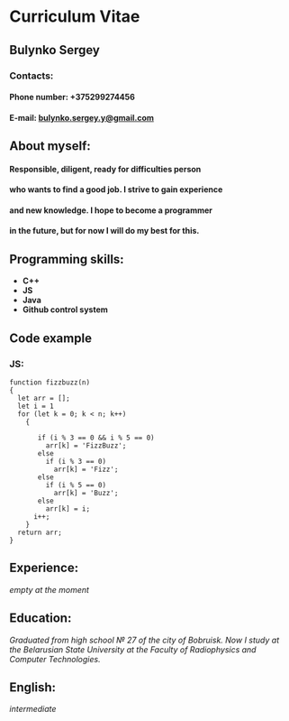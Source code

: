 #  **Curriculum Vitae**

##  **Bulynko Sergey**

### Contacts:
#### Phone number: +375299274456
#### E-mail: bulynko.sergey.y@gmail.com

## About myself:

#### Responsible, diligent, ready for difficulties person 
#### who wants to find a good job. I strive to gain experience 
#### and new knowledge. I hope to become a programmer 
#### in the future, but for now I will do my best for this.

## Programming skills:
* **C++**
* **JS**
* **Java**
* **Github control system**

## Code example

### JS:
```
function fizzbuzz(n)
{
  let arr = [];
  let i = 1
  for (let k = 0; k < n; k++)
    {
      
       if (i % 3 == 0 && i % 5 == 0)
         arr[k] = 'FizzBuzz';
       else
         if (i % 3 == 0)
           arr[k] = 'Fizz';
       else
         if (i % 5 == 0)
           arr[k] = 'Buzz';
       else
         arr[k] = i;
      i++;
    }
  return arr;
}
```

## Experience:
*empty at the moment*

## Education:
*Graduated from high school № 27 of the city of Bobruisk. Now I study at the Belarusian State University at the Faculty of Radiophysics and Computer Technologies.*

## English:
*intermediate*

